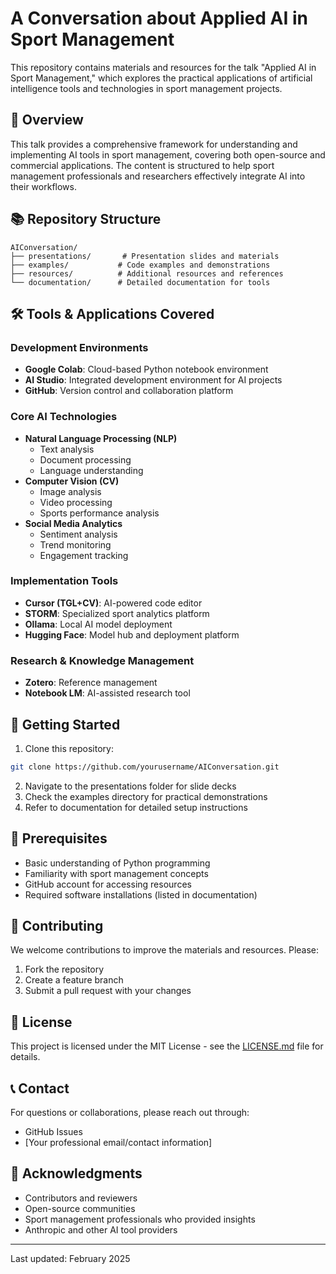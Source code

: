 # A Conversation about Applied AI in Sport Management

This repository contains materials and resources for the talk "Applied AI in Sport Management," which explores the practical applications of artificial intelligence tools and technologies in sport management projects.

## 🎯 Overview

This talk provides a comprehensive framework for understanding and implementing AI tools in sport management, covering both open-source and commercial applications. The content is structured to help sport management professionals and researchers effectively integrate AI into their workflows.

## 📚 Repository Structure

```
AIConversation/
├── presentations/       # Presentation slides and materials
├── examples/           # Code examples and demonstrations
├── resources/          # Additional resources and references
└── documentation/      # Detailed documentation for tools
```

## 🛠️ Tools & Applications Covered

### Development Environments
- **Google Colab**: Cloud-based Python notebook environment
- **AI Studio**: Integrated development environment for AI projects
- **GitHub**: Version control and collaboration platform

### Core AI Technologies
- **Natural Language Processing (NLP)**
  - Text analysis
  - Document processing
  - Language understanding
- **Computer Vision (CV)**
  - Image analysis
  - Video processing
  - Sports performance analysis
- **Social Media Analytics**
  - Sentiment analysis
  - Trend monitoring
  - Engagement tracking

### Implementation Tools
- **Cursor (TGL+CV)**: AI-powered code editor
- **STORM**: Specialized sport analytics platform
- **Ollama**: Local AI model deployment
- **Hugging Face**: Model hub and deployment platform

### Research & Knowledge Management
- **Zotero**: Reference management
- **Notebook LM**: AI-assisted research tool

## 🚀 Getting Started

1. Clone this repository:
```bash
git clone https://github.com/yourusername/AIConversation.git
```

2. Navigate to the presentations folder for slide decks
3. Check the examples directory for practical demonstrations
4. Refer to documentation for detailed setup instructions

## 📖 Prerequisites

- Basic understanding of Python programming
- Familiarity with sport management concepts
- GitHub account for accessing resources
- Required software installations (listed in documentation)

## 🤝 Contributing

We welcome contributions to improve the materials and resources. Please:

1. Fork the repository
2. Create a feature branch
3. Submit a pull request with your changes

## 📄 License

This project is licensed under the MIT License - see the [LICENSE.md](LICENSE.md) file for details.

## 📞 Contact

For questions or collaborations, please reach out through:
- GitHub Issues
- [Your professional email/contact information]

## 🙏 Acknowledgments

- Contributors and reviewers
- Open-source communities
- Sport management professionals who provided insights
- Anthropic and other AI tool providers

---
Last updated: February 2025
```
